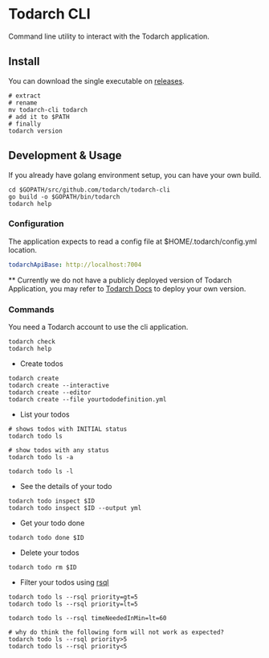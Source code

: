 # Todarch CLI

Command line utility to interact with the Todarch application.

## Install

You can download the single executable on [releases](https://github.com/todarch/todarch-cli/releases).

```shell
# extract
# rename
mv todarch-cli todarch
# add it to $PATH
# finally
todarch version
```

## Development & Usage

If you already have golang environment setup, you can have your own build.

```shell
cd $GOPATH/src/github.com/todarch/todarch-cli
go build -o $GOPATH/bin/todarch
todarch help
```

### Configuration

The application expects to read a config file at $HOME/.todarch/config.yml location.

```yaml
todarchApiBase: http://localhost:7004
```

** Currently we do not have a publicly deployed version of Todarch Application, you may refer to [Todarch Docs](https://github.com/todarch/todarch-docs) to deploy your own version.

### Commands

You need a Todarch account to use the cli application.

```shell
todarch check
todarch help
```

* Create todos

```shell
todarch create
todarch create --interactive
todarch create --editor
todarch create --file yourtododefinition.yml
```

* List your todos

```shell
# shows todos with INITIAL status
todarch todo ls

# show todos with any status
todarch todo ls -a

todarch todo ls -l
```

* See the details of your todo

```shell
todarch todo inspect $ID
todarch todo inspect $ID --output yml
```

* Get your todo done

```shell
todarch todo done $ID
```

* Delete your todos

```shell
todarch todo rm $ID
```

* Filter your todos using [rsql](https://github.com/jirutka/rsql-parser)

```shell
todarch todo ls --rsql priority=gt=5
todarch todo ls --rsql priority=lt=5

todarch todo ls --rsql timeNeededInMin=lt=60

# why do think the following form will not work as expected?
todarch todo ls --rsql priority>5
todarch todo ls --rsql priority<5
```
